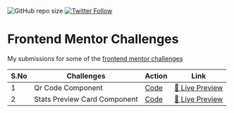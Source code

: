 ![GitHub repo size](https://img.shields.io/github/repo-size/deltanode/frontend-mentor-challenges)
[![Twitter Follow](https://img.shields.io/twitter/follow/yogesh_yadv?style=social)](https://twitter.com/intent/follow?screen_name=yogesh_yadv)

<!--
![GitHub stars](https://img.shields.io/github/stars/deltanode/frontend-mentor-challenges?style=social)
![GitHub forks](https://img.shields.io/github/forks/deltanode/frontend-mentor-challenges?style=social)
-->

# Frontend Mentor Challenges

My submissions for some of the [frontend mentor challenges](https://www.frontendmentor.io/profile/yogesh7132)


| S.No | Challenges | Action | Link |
| --- | --- | --- | --- |
| 1 | Qr Code Component | [Code](qr-code-component) | [🔴 Live Preview](https://deltanode.github.io/frontend-mentor-challenges/qr-code-component) |
| 2 | Stats Preview Card Component | [Code](stats-preview-card-component) | [🔴 Live Preview](https://deltanode.github.io/frontend-mentor-challenges/stats-preview-card-component) |

